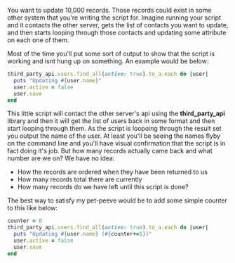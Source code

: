 You want to update 10,000 records. Those records could exist in some other system that you're writing the script for. Imagine running your script and it contacts the other server, gets the list of contacts you want to update, and then starts looping through those contacts and updating some attribute on each one of them. 

Most of the time you'll put some sort of output to show that the script is working and isnt hung up on something. An example would be below:

```ruby
third_party_api.users.find_all(active: true).to_a.each do |user|
  puts "Updating #{user.name}"
  user.active = false
  user.save
end
```

This little script will contact the other server's api using the **third_party_api** library and then it will get the list of users back in some format and then start looping through them. As the script is loopoing through the result set you output the name of the user. At least you'll be seeing the names flyby on the command line and you'll have visual confirmation  that the script is in fact doing it's job. But how many records actually came back and what number are we on? We have no idea:

* How the records are ordered when they have been returned to us
* How many records total there are currently
* How many records do we have left until this script is done?

The best way to satisfy my pet-peeve would be to add some simple counter to this like below:

```ruby
counter = 0
third_party_api.users.find_all(active: true).to_a.each do |user|
  puts "Updating #{user.name} (#{counter+=1})"
  user.active = false
  user.save
end
```
